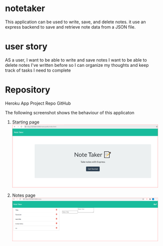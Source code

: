 # notetaker
This application can be used to write, save, and delete notes. it use an express backend to save and retrieve note data from a JSON file.
# user story 

AS a user, I want to be able to write and save notes
I want to be able to delete notes I've written before so I can organize my thoughts and keep track of tasks I need to complete

# Repository
Heroku App
Project Repo
GitHub

The following screenshot shows the behaviour of this applicaton
1. Starting page ![index.html](./main/public/Assets/img/index.png)

2. Notes page ![Notes.html](./main/public/Assets/img/notes.png)
